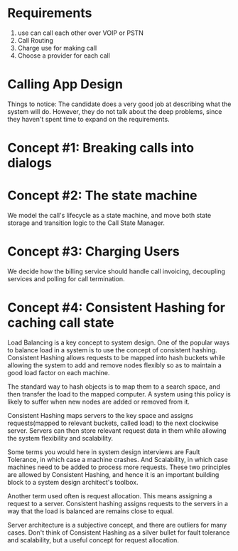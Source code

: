 # Requirements

1. use can call each other over VOIP or PSTN
2. Call Routing
3. Charge use for making call
4. Choose a provider for each call

# Calling App Design

Things to notice: The candidate does a very good job at describing what the system will do. However, they do not talk about the deep problems, since they haven't spent time to expand on the requirements.

# Concept #1: Breaking calls into dialogs

# Concept #2: The state machine

We model the call's lifecycle as a state machine, and move both state storage and transition logic to the Call State Manager.

# Concept #3: Charging Users

We decide how the billing service should handle call invoicing, decoupling services and polling for call termination.

# Concept #4: Consistent Hashing for caching call state

Load Balancing is a key concept to system design. One of the popular ways to balance load in a system is to use the concept of consistent hashing. Consistent Hashing allows requests to be mapped into hash buckets while allowing the system to add and remove nodes flexibly so as to maintain a good load factor on each machine.

The standard way to hash objects is to map them to a search space, and then transfer the load to the mapped computer. A system using this policy is likely to suffer when new nodes are added or removed from it.

Consistent Hashing maps servers to the key space and assigns requests(mapped to relevant buckets, called load) to the next clockwise server. Servers can then store relevant request data in them while allowing the system flexibility and scalability.

Some terms you would here in system design interviews are Fault Tolerance, in which case a machine crashes. And Scalability, in which case machines need to be added to process more requests. These two principles are allowed by Consistent Hashing, and hence it is an important building block to a system design architect's toolbox.

Another term used often is request allocation. This means assigning a request to a server. Consistent hashing assigns requests to the servers in a way that the load is balanced are remains close to equal.

Server architecture is a subjective concept, and there are outliers for many cases. Don't think of Consistent Hashing as a silver bullet for fault tolerance and scalability, but a useful concept for request allocation.

